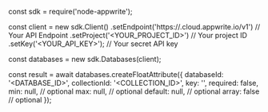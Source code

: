 const sdk = require('node-appwrite');

const client = new sdk.Client()
    .setEndpoint('https://<REGION>.cloud.appwrite.io/v1') // Your API Endpoint
    .setProject('<YOUR_PROJECT_ID>') // Your project ID
    .setKey('<YOUR_API_KEY>'); // Your secret API key

const databases = new sdk.Databases(client);

const result = await databases.createFloatAttribute({
    databaseId: '<DATABASE_ID>',
    collectionId: '<COLLECTION_ID>',
    key: '',
    required: false,
    min: null, // optional
    max: null, // optional
    default: null, // optional
    array: false // optional
});
